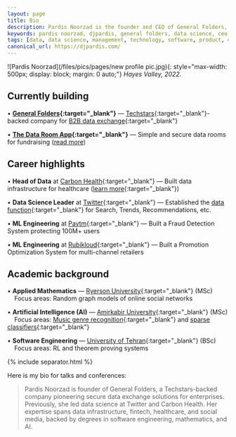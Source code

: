 ```yaml
---
layout: page
title: Bio
description: Pardis Noorzad is the founder and CEO of General Folders, pioneering secure data exchange solutions for enterprises. Previously led data science at Carbon Health and Twitter.
keywords: pardis noorzad, djpardis, general folders, data science, ceo founder, techstars, carbon health, twitter, data exchange, secure data sharing
tags: [data, data science, management, technology, software, product, cloud infrastructure]
canonical_url: https://djpardis.com/
---
```


![Pardis Noorzad](/files/pics/pages/new profile pic.jpg){: style="max-width: 500px; display: block; margin: 0 auto;"}
*Hayes Valley, 2022.*

## Currently building

• **[General Folders](https://generalfolders.com){:target="_blank"}** — [Techstars](https://www.techstars.com/newsroom/new-class-san-diego-sdsu){:target="_blank"}-backed company for [B2B data exchange](https://medium.com/@djpardis/the-state-of-data-exchange-31049fa229f0){:target="_blank"}

• **[The Data Room App](https://thedataroom.app){:target="_blank"}** — Simple and secure data rooms for fundraising ([read more](/blog/2025/07/20/introducing-the-data-room-app/))

## Career highlights

• **Head of Data** at [Carbon Health](https://www.linkedin.com/posts/carbon-health_meet-pardis-noorzad-head-of-data-science-activity-6649426702302871552-DnLa/){:target="_blank"} — Built data infrastructure for healthcare ([learn more](https://www.youtube.com/watch?v=CQHwLWMQFDk){:target="_blank"}) 

• **Data Science Leader** at [Twitter](https://twitter.com/){:target="_blank"} — Established the [data function](https://medium.com/@djpardis/models-for-integrating-data-science-teams-within-organizations-7c5afa032ebd){:target="_blank"} for Search, Trends, Recommendations, etc.

• **ML Engineering** at [Paytm](http://www.paytm.com){:target="_blank"} — Built a Fraud Detection System protecting 100M+ users

• **ML Engineering** at [Rubikloud](https://www.linkedin.com/company/rubikloud-technologies/){:target="_blank"} — Built a Promotion Optimization System for multi-channel retailers

## Academic background

• **Applied Mathematics** — [Ryerson University](https://www.torontomu.ca/graphs-group/join-us/){:target="_blank"} (MSc)  
&nbsp;&nbsp;&nbsp;&nbsp;Focus areas: Random graph models of online social networks

• **Artificial Intelligence (AI)** — [Amirkabir University](http://ceit.aut.ac.ir/autcms/computer-engineering/en/home){:target="_blank"} (MSc)  
&nbsp;&nbsp;&nbsp;&nbsp;Focus areas: [Music genre recognition](/files/papers/genreSturmNoorzad20120116.pdf){:target="_blank"} and [sparse classifiers](/files/papers/Noorzad2012b.pdf){:target="_blank"} 

• **Software Engineering** — [University of Tehran](http://ece.ut.ac.ir/en){:target="_blank"} (BSc)  
&nbsp;&nbsp;&nbsp;&nbsp;Focus areas: RL and theorem proving systems


{% include separator.html %}

Here is my bio for talks and conferences:

> Pardis Noorzad is founder of General Folders, a Techstars-backed company pioneering secure data exchange solutions for enterprises. 
> Previously, she led data science at Twitter and Carbon Health. Her expertise spans data infrastructure, fintech, 
> healthcare, and social media, backed by degrees in software engineering, mathematics, and AI.